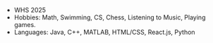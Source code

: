 - WHS 2025
- Hobbies: Math, Swimming, CS, Chess, Listening to Music, Playing games.
- Languages: Java, C++, MATLAB, HTML/CSS, React.js, Python

<!---
heavytoothpaste/heavytoothpaste is a ✨ special ✨ repository because its `README.md` (this file) appears on your GitHub profile.
You can click the Preview link to take a look at your changes.
--->
